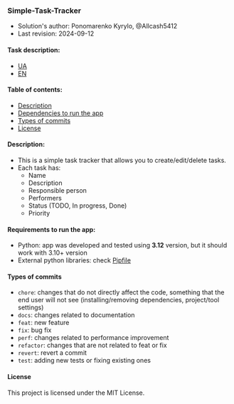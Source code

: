 ### Simple-Task-Tracker

- Solution's author: Ponomarenko Kyrylo, @Allcash5412
- Last revision: 2024-09-12

#### Task description:

- [UA](./task_description_ua.md)
- [EN](./task_description_en.md)

#### Table of contents:

- [Description](#description)
- [Dependencies to run the app](#requirements-to-run-the-app)
- [Types of commits](#types-of-commits)
- [License](#license)


#### Description:
- This is a simple task tracker that allows you to create/edit/delete tasks.
- Each task has:
  - Name
  - Description
  - Responsible person
  - Performers
  - Status (TODO, In progress, Done)
  - Priority

#### Requirements to run the app:

- Python: app was developed and tested using **3.12** version, but it should work with 3.10+ version
- External python libraries: check [Pipfile](./Pipfile)

#### Types of commits

- `chore`: changes that do not directly affect the code, something that the end user will not see (installing/removing dependencies, project/tool settings)
- `docs`: changes related to documentation
- `feat`: new feature
- `fix`:  bug fix
- `perf`: changes related to performance improvement
- `refactor`: changes that are not related to feat or fix
- `revert`: revert a commit
- `test`: adding new tests or fixing existing ones

#### License

This project is licensed under the MIT License.